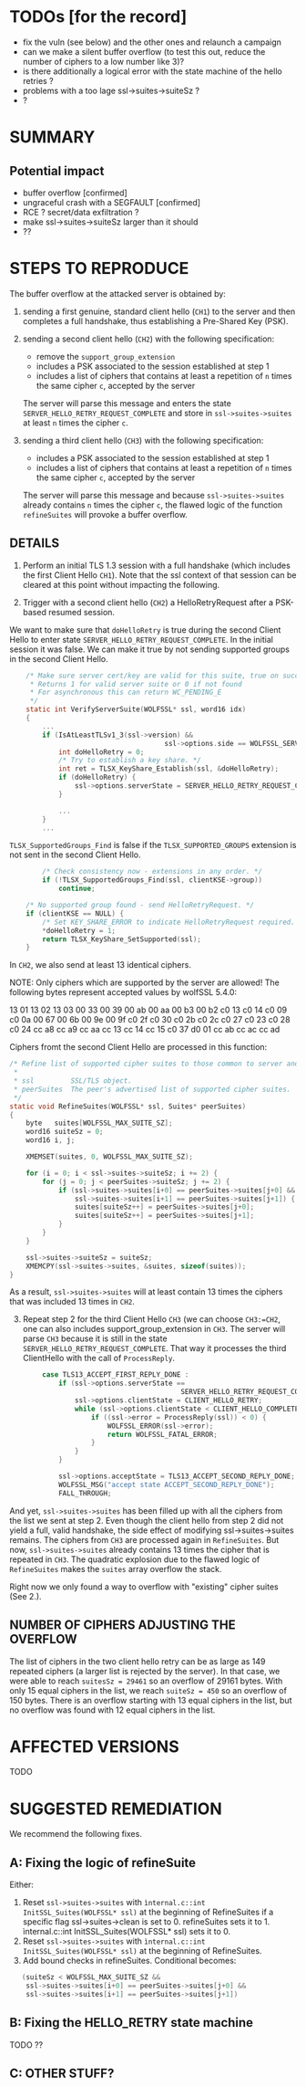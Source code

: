 # TODOs [for the record]
- fix the vuln (see below) and the other ones and relaunch a campaign
- can we make a silent buffer overflow (to test this out, reduce the number of ciphers to a low number like 3)?
- is there additionally a logical error with the state machine of the hello retries ?
- problems with a too lage ssl->suites->suiteSz ?
- ?

# SUMMARY



## Potential impact

- buffer overflow [confirmed]
- ungraceful crash with a SEGFAULT [confirmed]
- RCE ? secret/data exfiltration ?
- make ssl->suites->suiteSz larger than it should
- ??

# STEPS TO REPRODUCE

The buffer overflow at the attacked server is obtained by:
 1. sending a first genuine, standard client hello (`CH1`) to the server and then completes a full handshake, thus establishing a Pre-Shared Key (PSK).
 2. sending a second client hello (`CH2`) with the following specification:
    - remove the `support_group_extension`
    - includes a PSK associated to the session established at step 1
    - includes a list of ciphers that contains at least a repetition of `n` times the same cipher `c`, accepted by the server
 
    The server will parse this message and enters the state `SERVER_HELLO_RETRY_REQUEST_COMPLETE` and store in `ssl->suites->suites` at least `n` times the cipher `c`.
 3. sending a third client hello (`CH3`) with the following specification:
    - includes a PSK associated to the session established at step 1
    - includes a list of ciphers that contains at least a repetition of `n` times the same cipher `c`, accepted by the server 
   
    The server will parse this message and because `ssl->suites->suites` already contains `n` times the cipher `c`, the flawed logic of the function `refineSuites` will provoke a buffer overflow.

## DETAILS

1. Perform an initial TLS 1.3 session with a full handshake (which includes the first Client Hello `CH1`). Note that the ssl context of that session can be cleared at this point without impacting the following.

2. Trigger with a second client hello (`CH2`) a HelloRetryRequest after a PSK-based resumed session.

We want to make sure that `doHelloRetry` is true during the second Client Hello to enter state `SERVER_HELLO_RETRY_REQUEST_COMPLETE`. In the initial session it was false.
We can make it true by not sending supported groups in the second Client Hello.

```c
    /* Make sure server cert/key are valid for this suite, true on success
     * Returns 1 for valid server suite or 0 if not found
     * For asynchronous this can return WC_PENDING_E
     */
    static int VerifyServerSuite(WOLFSSL* ssl, word16 idx)
    {
        ...
        if (IsAtLeastTLSv1_3(ssl->version) &&
                                      ssl->options.side == WOLFSSL_SERVER_END) {
            int doHelloRetry = 0;
            /* Try to establish a key share. */
            int ret = TLSX_KeyShare_Establish(ssl, &doHelloRetry);
            if (doHelloRetry) {
                ssl->options.serverState = SERVER_HELLO_RETRY_REQUEST_COMPLETE;
            }

            ...
        }
        ...
```

`TLSX_SupportedGroups_Find` is false if the `TLSX_SUPPORTED_GROUPS` extension is not sent in the second Client Hello.

```c
        /* Check consistency now - extensions in any order. */
        if (!TLSX_SupportedGroups_Find(ssl, clientKSE->group))
            continue;
```

```c
    /* No supported group found - send HelloRetryRequest. */
    if (clientKSE == NULL) {
        /* Set KEY_SHARE_ERROR to indicate HelloRetryRequest required. */
        *doHelloRetry = 1;
        return TLSX_KeyShare_SetSupported(ssl);
    }
```


In `CH2`, we also send at least 13 identical ciphers.

NOTE: Only ciphers which are supported by the server are allowed! The following bytes represent accepted values by wolfSSL 5.4.0:

13 01
13 02
13 03
00 33
00 39
00 ab
00 aa
00 b3
00 b2
c0 13
c0 14
c0 09
c0 0a
00 67
00 6b
00 9e
00 9f
c0 2f
c0 30
c0 2b
c0 2c
c0 27
c0 23
c0 28
c0 24
cc a8
cc a9
cc aa
cc 13
cc 14
cc 15
c0 37
d0 01
cc ab
cc ac
cc ad


Ciphers fromt the second Client Hello are processed in this function:

```c
/* Refine list of supported cipher suites to those common to server and client.
 *
 * ssl         SSL/TLS object.
 * peerSuites  The peer's advertised list of supported cipher suites.
 */
static void RefineSuites(WOLFSSL* ssl, Suites* peerSuites)
{
    byte   suites[WOLFSSL_MAX_SUITE_SZ];
    word16 suiteSz = 0;
    word16 i, j;

    XMEMSET(suites, 0, WOLFSSL_MAX_SUITE_SZ);

    for (i = 0; i < ssl->suites->suiteSz; i += 2) {
        for (j = 0; j < peerSuites->suiteSz; j += 2) {
            if (ssl->suites->suites[i+0] == peerSuites->suites[j+0] &&
                ssl->suites->suites[i+1] == peerSuites->suites[j+1]) {
                suites[suiteSz++] = peerSuites->suites[j+0];
                suites[suiteSz++] = peerSuites->suites[j+1];
            }
        }
    }

    ssl->suites->suiteSz = suiteSz;
    XMEMCPY(ssl->suites->suites, &suites, sizeof(suites));
}
```
As a result, `ssl->suites->suites` will at least contain 13 times the ciphers that was included 13 times in `CH2`.

3. Repeat step 2 for the third Client Hello `CH3` (we can choose `CH3:=CH2`, one can also includes support_group_extension in `CH3`. The server will parse `CH3` because it is still in the state `SERVER_HELLO_RETRY_REQUEST_COMPLETE`. That way it processes the third ClientHello with the call of `ProcessReply`. 
```c
        case TLS13_ACCEPT_FIRST_REPLY_DONE :
            if (ssl->options.serverState ==
                                          SERVER_HELLO_RETRY_REQUEST_COMPLETE) {
                ssl->options.clientState = CLIENT_HELLO_RETRY;
                while (ssl->options.clientState < CLIENT_HELLO_COMPLETE) {
                    if ((ssl->error = ProcessReply(ssl)) < 0) {
                        WOLFSSL_ERROR(ssl->error);
                        return WOLFSSL_FATAL_ERROR;
                    }
                }
            }

            ssl->options.acceptState = TLS13_ACCEPT_SECOND_REPLY_DONE;
            WOLFSSL_MSG("accept state ACCEPT_SECOND_REPLY_DONE");
            FALL_THROUGH;
```

  And yet, `ssl->suites->suites` has been filled up with all the ciphers from the list we sent at step 2. Even though the client hello from step 2 did not yield a full, valid handshake, the side effect of modifying ssl->suites->suites remains.
  The ciphers from `CH3` are processed again in `RefineSuites`. But now, `ssl->suites->suites` already contains 13 times the cipher that is repeated in `CH3`. The quadratic explosion due to the flawed logic of `RefineSuites` makes the `suites` array overflow the stack.

Right now we only found a way to overflow with "existing" cipher suites (See 2.).

## NUMBER OF CIPHERS ADJUSTING THE OVERFLOW
The list of ciphers in the two client hello retry can be as large as 149 repeated ciphers (a larger list is rejected by the server). In that case, we were able to reach `suitesSz = 29461` so an overflow of 29161 bytes. With only 15 equal ciphers in the list, we reach `suiteSz = 450` so an overflow of 150 bytes. There is an overflow starting with 13 equal ciphers in the list, but no overflow was found with 12 equal ciphers in the list.

# AFFECTED VERSIONS
TODO

# SUGGESTED REMEDIATION
We recommend the following fixes.

## A: Fixing the logic of refineSuite
Either:
 1. Reset `ssl->suites->suites` with `ìnternal.c::int InitSSL_Suites(WOLFSSL* ssl)` at the beginning of RefineSuites if a specific flag ssl->suites->clean is set to 0. refineSuites sets it to 1. ìnternal.c::int InitSSL_Suites(WOLFSSL* ssl) sets it to 0.
 2. Reset `ssl->suites->suites` with `ìnternal.c::int InitSSL_Suites(WOLFSSL* ssl)` at the beginning of RefineSuites.
 3. Add bound checks in refineSuites. Conditional becomes:
```c
   (suiteSz < WOLFSSL_MAX_SUITE_SZ &&
    ssl->suites->suites[i+0] == peerSuites->suites[j+0] &&
    ssl->suites->suites[i+1] == peerSuites->suites[j+1])
```

## B: Fixing the HELLO_RETRY state machine
TODO ??

## C: OTHER STUFF?
